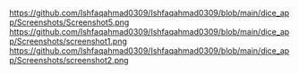 https://github.com/Ishfaqahmad0309/Ishfaqahmad0309/blob/main/dice_app/Screenshots/Screenshot5.png
https://github.com/Ishfaqahmad0309/Ishfaqahmad0309/blob/main/dice_app/Screenshots/screenshot1.png
https://github.com/Ishfaqahmad0309/Ishfaqahmad0309/blob/main/dice_app/Screenshots/screenshot2.png
